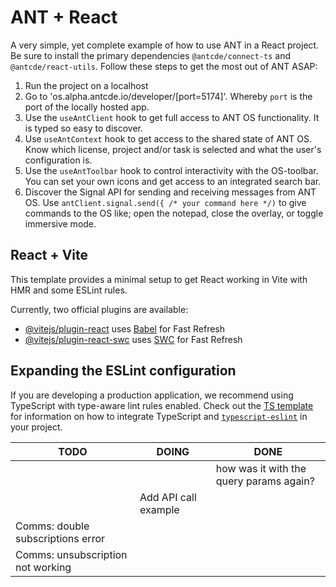 # ANT + React

A very simple, yet complete example of how to use ANT in a React project. Be sure to install the primary dependencies `@antcde/connect-ts` and `@antcde/react-utils`. Follow these steps to get the most out of ANT ASAP: 

1. Run the project on a localhost
2. Go to 'os.alpha.antcde.io/developer/[port=5174]'. Whereby `port` is the port of the locally hosted app.
3. Use the `useAntClient` hook to get full access to ANT OS functionality. It is typed so easy to discover.
4. Use `useAntContext` hook to get access to the shared state of ANT OS. Know which license, project and/or task is selected and what the user's configuration is.
5. Use the `useAntToolbar` hook to control interactivity with the OS-toolbar. You can set your own icons and get access to an integrated search bar.
6. Discover the Signal API for sending and receiving messages from ANT OS. Use `antClient.signal.send({ /* your command here */)` to give commands to the OS like; open the notepad, close the overlay, or toggle immersive mode.


## React + Vite

This template provides a minimal setup to get React working in Vite with HMR and some ESLint rules.

Currently, two official plugins are available:

- [@vitejs/plugin-react](https://github.com/vitejs/vite-plugin-react/blob/main/packages/plugin-react)
  uses [Babel](https://babeljs.io/) for Fast Refresh
- [@vitejs/plugin-react-swc](https://github.com/vitejs/vite-plugin-react/blob/main/packages/plugin-react-swc)
  uses [SWC](https://swc.rs/) for Fast Refresh

## Expanding the ESLint configuration

If you are developing a production application, we recommend using TypeScript with type-aware lint rules enabled. Check
out the [TS template](https://github.com/vitejs/vite/tree/main/packages/create-vite/template-react-ts) for information
on how to integrate TypeScript and [`typescript-eslint`](https://typescript-eslint.io) in your project.

| TODO                              | DOING                | DONE                                    |
|-----------------------------------|----------------------|-----------------------------------------|
|                                   |                      | how was it with the query params again? |
|                                   | Add API call example |                                         |
| Comms: double subscriptions error |                      |                                         |
| Comms: unsubscription not working |                      |                                         |